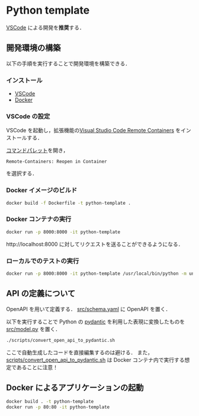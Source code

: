 # Python template

[VSCode](https://azure.microsoft.com/ja-jp/products/visual-studio-code/) による開発を**推奨**する．

## 開発環境の構築

以下の手順を実行することで開発環境を構築できる．

### インストール

- [VSCode](https://azure.microsoft.com/ja-jp/products/visual-studio-code/)
- [Docker](https://docs.docker.com/get-docker/)

### VSCode の設定

VSCode を起動し，拡張機能の[Visual Studio Code Remote Containers](https://code.visualstudio.com/docs/remote/containers) をインストールする．

[コマンドパレット](https://code.visualstudio.com/docs/getstarted/userinterface#_command-palette)を開き，
```
Remote-Containers: Reopen in Container
```
を選択する．

### Docker イメージのビルド

```bash
docker build -f Dockerfile -t python-template .
```

### Docker コンテナの実行

```bash
docker run -p 8000:8000 -it python-template
```

http://localhost:8000 に対してリクエストを送ることができるようになる．

### ローカルでのテストの実行

```bash
docker run -p 8000:8000 -it python-template /usr/local/bin/python -m unittest discover
```

## API の定義について

OpenAPI を用いて定義する．
[src/schema.yaml](src/schema.yaml) に OpenAPI を置く．

以下を実行することで Python の [pydantic](https://pydantic-docs.helpmanual.io/) を利用した表現に変換したものを [src/model.py](src/model.py) を置く．

```bash
./scripts/convert_open_api_to_pydantic.sh
```

ここで自動生成したコードを直接編集するのは避ける．
また，[scripts/convert_open_api_to_pydantic.sh](scripts/convert_open_api_to_pydantic.sh) は Docker コンテナ内で実行する想定であることに注意！

## Docker によるアプリケーションの起動

```bash
docker build . -t python-template
docker run -p 80:80 -it python-template
```
